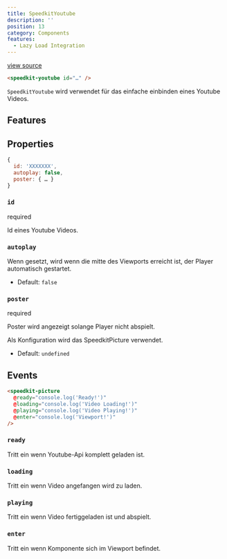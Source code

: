 ```yaml
---
title: SpeedkitYoutube
description: ''
position: 13
category: Components
features:
  - Lazy Load Integration
---
```


[view source](https://github.com/GrabarzUndPartner/nuxt-speedkit/blob/main/lib/components/SpeedkitYoutube.vue)


```html
<speedkit-youtube id="…" />
```

`SpeedkitYoutube` wird verwendet für das einfache einbinden eines Youtube Videos.

## Features

<list :items="features"></list>

## Properties


```js
{
  id: 'XXXXXXX',
  autoplay: false,
  poster: { … }
}
```

### `id`

<badge>required</badge>

Id eines Youtube Videos.


### `autoplay`

Wenn gesetzt, wird wenn die mitte des Viewports erreicht ist, der Player automatisch gestartet.

- Default: `false`

### `poster`

<badge>required</badge>

Poster wird angezeigt solange Player nicht abspielt.

Als Konfiguration wird das <nuxt-link to="/components/speedkit-picture/">SpeedkitPicture</nuxt-link> verwendet.

- Default: `undefined`

## Events

```html
<speedkit-picture 
  @ready="console.log('Ready!')" 
  @loading="console.log('Video Loading!')" 
  @playing="console.log('Video Playing!')" 
  @enter="console.log('Viewport!')" 
/>
```

### `ready`

Tritt ein wenn Youtube-Api komplett geladen ist.

### `loading`

Tritt ein wenn Video angefangen wird zu laden.

### `playing`

Tritt ein wenn Video fertiggeladen ist und abspielt.

### `enter`

Tritt ein wenn Komponente sich im Viewport befindet.



